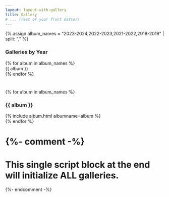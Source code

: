 ```yaml
---
layout: layout-with-gallery
title: Gallery
# ... (rest of your front matter)
---
```


{% assign album_names = "2023-2024,2022-2023,2021-2022,2018-2019" | split: "," %}

<nav id="toc" style="margin-bottom:40px;">
  <h3>Galleries by Year</h3>
  <ul>
    {% for album in album_names %}
      <li><a href="#{{ album | slugify }}">{{ album }}</a></li>
    {% endfor %}
  </ul>
</nav>

{% for album in album_names %}
  <h3 id="{{ album | slugify }}">{{ album }}</h3>
  {% include album.html albumname=album %}
  <br>
{% endfor %}


{%- comment -%}
=============================================================================
  This single script block at the end will initialize ALL galleries.
=============================================================================
{%- endcomment -%}
<script type="text/javascript">
    document.addEventListener('DOMContentLoaded', function() {
        {% for album in album_names %}
            const galleryElement{{ forloop.index }} = document.getElementById("{{ album | slugify }}");
            if (galleryElement{{ forloop.index }}) {
                lightGallery(galleryElement{{ forloop.index }}, {
                    plugins: [lgZoom, lgThumbnail],
                    speed: 500
                });
            }
        {% endfor %}
    });
</script>
